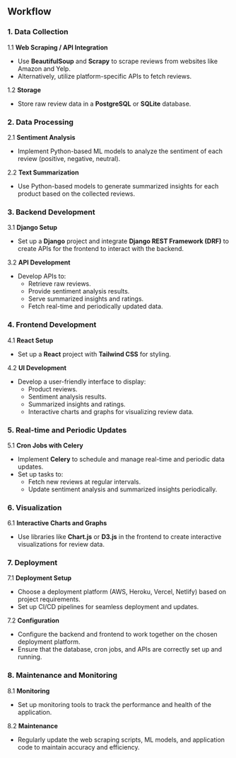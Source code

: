 ## Workflow

### 1. Data Collection

1.1 **Web Scraping / API Integration**
- Use **BeautifulSoup** and **Scrapy** to scrape reviews from websites like Amazon and Yelp.
- Alternatively, utilize platform-specific APIs to fetch reviews.

1.2 **Storage**
- Store raw review data in a **PostgreSQL** or **SQLite** database.

### 2. Data Processing

2.1 **Sentiment Analysis**
- Implement Python-based ML models to analyze the sentiment of each review (positive, negative, neutral).

2.2 **Text Summarization**
- Use Python-based models to generate summarized insights for each product based on the collected reviews.

### 3. Backend Development

3.1 **Django Setup**
- Set up a **Django** project and integrate **Django REST Framework (DRF)** to create APIs for the frontend to interact with the backend.

3.2 **API Development**
- Develop APIs to:
  - Retrieve raw reviews.
  - Provide sentiment analysis results.
  - Serve summarized insights and ratings.
  - Fetch real-time and periodically updated data.

### 4. Frontend Development

4.1 **React Setup**
- Set up a **React** project with **Tailwind CSS** for styling.

4.2 **UI Development**
- Develop a user-friendly interface to display:
  - Product reviews.
  - Sentiment analysis results.
  - Summarized insights and ratings.
  - Interactive charts and graphs for visualizing review data.

### 5. Real-time and Periodic Updates

5.1 **Cron Jobs with Celery**
- Implement **Celery** to schedule and manage real-time and periodic data updates.
- Set up tasks to:
  - Fetch new reviews at regular intervals.
  - Update sentiment analysis and summarized insights periodically.

### 6. Visualization

6.1 **Interactive Charts and Graphs**
- Use libraries like **Chart.js** or **D3.js** in the frontend to create interactive visualizations for review data.

### 7. Deployment

7.1 **Deployment Setup**
- Choose a deployment platform (AWS, Heroku, Vercel, Netlify) based on project requirements.
- Set up CI/CD pipelines for seamless deployment and updates.

7.2 **Configuration**
- Configure the backend and frontend to work together on the chosen deployment platform.
- Ensure that the database, cron jobs, and APIs are correctly set up and running.

### 8. Maintenance and Monitoring

8.1 **Monitoring**
- Set up monitoring tools to track the performance and health of the application.

8.2 **Maintenance**
- Regularly update the web scraping scripts, ML models, and application code to maintain accuracy and efficiency.
